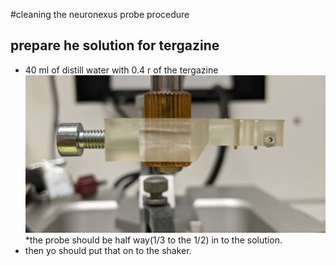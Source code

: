 #cleaning the neuronexus probe procedure
## prepare he solution for tergazine 
* 40 ml of distill water with 0.4 r of the tergazine 
![](figures/PXL_20210206_130623489.jpg)
*the probe should be half way(1/3 to the 1/2) in to the solution.
* then yo should put that on to the shaker. 
